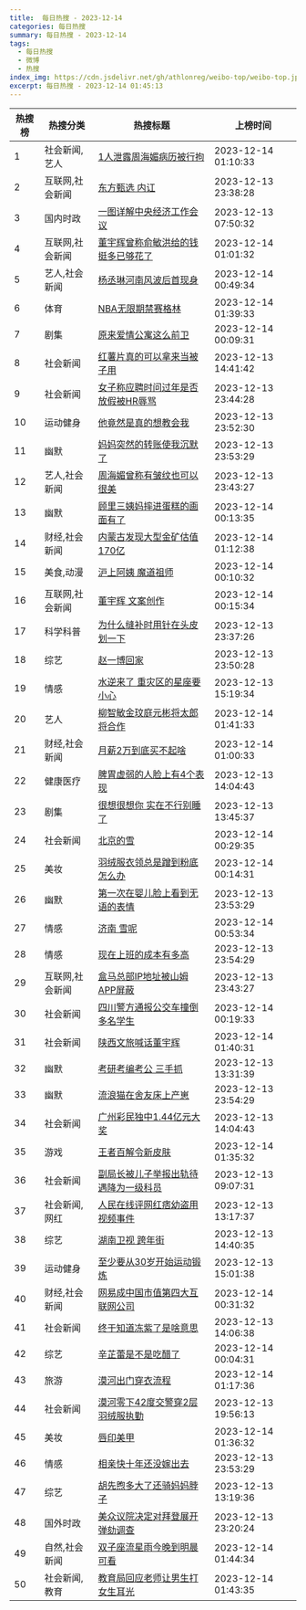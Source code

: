 ```yaml
---
title:  每日热搜 - 2023-12-14
categories: 每日热搜
summary: 每日热搜 - 2023-12-14
tags:
  - 每日热搜
  - 微博
  - 热搜
index_img: https://cdn.jsdelivr.net/gh/athlonreg/weibo-top/weibo-top.jpeg
excerpt: 每日热搜 - 2023-12-14 01:45:13
---
```


| 热搜榜 | 热搜分类 | 热搜标题 | 上榜时间 |
| --- | --- | --- | --- |
| 1 | 社会新闻,艺人 | [1人泄露周海媚病历被行拘](https://s.weibo.com/weibo%3Fq%3D%25231%E4%BA%BA%E6%B3%84%E9%9C%B2%E5%91%A8%E6%B5%B7%E5%AA%9A%E7%97%85%E5%8E%86%E8%A2%AB%E8%A1%8C%E6%8B%98%2523) | 2023-12-14 01:10:33 | 
| 2 | 互联网,社会新闻 | [东方甄选 内讧](https://s.weibo.com/weibo%3Fq%3D%2523%E4%B8%9C%E6%96%B9%E7%94%84%E9%80%89%20%E5%86%85%E8%AE%A7%2523) | 2023-12-13 23:38:28 | 
| 3 | 国内时政 | [一图详解中央经济工作会议](https://s.weibo.com/weibo%3Fq%3D%2523%E4%B8%80%E5%9B%BE%E8%AF%A6%E8%A7%A3%E4%B8%AD%E5%A4%AE%E7%BB%8F%E6%B5%8E%E5%B7%A5%E4%BD%9C%E4%BC%9A%E8%AE%AE%2523) | 2023-12-13 07:50:32 | 
| 4 | 互联网,社会新闻 | [董宇辉曾称俞敏洪给的钱挺多已够花了](https://s.weibo.com/weibo%3Fq%3D%2523%E8%91%A3%E5%AE%87%E8%BE%89%E6%9B%BE%E7%A7%B0%E4%BF%9E%E6%95%8F%E6%B4%AA%E7%BB%99%E7%9A%84%E9%92%B1%E6%8C%BA%E5%A4%9A%E5%B7%B2%E5%A4%9F%E8%8A%B1%E4%BA%86%2523) | 2023-12-14 01:01:32 | 
| 5 | 艺人,社会新闻 | [杨丞琳河南风波后首现身](https://s.weibo.com/weibo%3Fq%3D%2523%E6%9D%A8%E4%B8%9E%E7%90%B3%E6%B2%B3%E5%8D%97%E9%A3%8E%E6%B3%A2%E5%90%8E%E9%A6%96%E7%8E%B0%E8%BA%AB%2523) | 2023-12-14 00:49:34 | 
| 6 | 体育 | [NBA无限期禁赛格林](https://s.weibo.com/weibo%3Fq%3D%2523NBA%E6%97%A0%E9%99%90%E6%9C%9F%E7%A6%81%E8%B5%9B%E6%A0%BC%E6%9E%97%2523) | 2023-12-14 01:39:33 | 
| 7 | 剧集 | [原来爱情公寓这么前卫](https://s.weibo.com/weibo%3Fq%3D%2523%E5%8E%9F%E6%9D%A5%E7%88%B1%E6%83%85%E5%85%AC%E5%AF%93%E8%BF%99%E4%B9%88%E5%89%8D%E5%8D%AB%2523) | 2023-12-14 00:09:31 | 
| 8 | 社会新闻 | [红薯片真的可以拿来当被子用](https://s.weibo.com/weibo%3Fq%3D%2523%E7%BA%A2%E8%96%AF%E7%89%87%E7%9C%9F%E7%9A%84%E5%8F%AF%E4%BB%A5%E6%8B%BF%E6%9D%A5%E5%BD%93%E8%A2%AB%E5%AD%90%E7%94%A8%2523) | 2023-12-13 14:41:42 | 
| 9 | 社会新闻 | [女子称应聘时问过年是否放假被HR辱骂](https://s.weibo.com/weibo%3Fq%3D%2523%E5%A5%B3%E5%AD%90%E7%A7%B0%E5%BA%94%E8%81%98%E6%97%B6%E9%97%AE%E8%BF%87%E5%B9%B4%E6%98%AF%E5%90%A6%E6%94%BE%E5%81%87%E8%A2%ABHR%E8%BE%B1%E9%AA%82%2523) | 2023-12-13 23:44:28 | 
| 10 | 运动健身 | [他竟然是真的想教会我](https://s.weibo.com/weibo%3Fq%3D%2523%E4%BB%96%E7%AB%9F%E7%84%B6%E6%98%AF%E7%9C%9F%E7%9A%84%E6%83%B3%E6%95%99%E4%BC%9A%E6%88%91%2523) | 2023-12-13 23:52:30 | 
| 11 | 幽默 | [妈妈突然的转账使我沉默了](https://s.weibo.com/weibo%3Fq%3D%2523%E5%A6%88%E5%A6%88%E7%AA%81%E7%84%B6%E7%9A%84%E8%BD%AC%E8%B4%A6%E4%BD%BF%E6%88%91%E6%B2%89%E9%BB%98%E4%BA%86%2523) | 2023-12-13 23:53:29 | 
| 12 | 艺人,社会新闻 | [周海媚曾称有皱纹也可以很美](https://s.weibo.com/weibo%3Fq%3D%2523%E5%91%A8%E6%B5%B7%E5%AA%9A%E6%9B%BE%E7%A7%B0%E6%9C%89%E7%9A%B1%E7%BA%B9%E4%B9%9F%E5%8F%AF%E4%BB%A5%E5%BE%88%E7%BE%8E%2523) | 2023-12-13 23:43:27 | 
| 13 | 幽默 | [顾里三姨妈摔进蛋糕的画面有了](https://s.weibo.com/weibo%3Fq%3D%2523%E9%A1%BE%E9%87%8C%E4%B8%89%E5%A7%A8%E5%A6%88%E6%91%94%E8%BF%9B%E8%9B%8B%E7%B3%95%E7%9A%84%E7%94%BB%E9%9D%A2%E6%9C%89%E4%BA%86%2523) | 2023-12-14 00:13:35 | 
| 14 | 财经,社会新闻 | [内蒙古发现大型金矿估值170亿](https://s.weibo.com/weibo%3Fq%3D%2523%E5%86%85%E8%92%99%E5%8F%A4%E5%8F%91%E7%8E%B0%E5%A4%A7%E5%9E%8B%E9%87%91%E7%9F%BF%E4%BC%B0%E5%80%BC170%E4%BA%BF%2523) | 2023-12-14 01:12:38 | 
| 15 | 美食,动漫 | [沪上阿姨 魔道祖师](https://s.weibo.com/weibo%3Fq%3D%2523%E6%B2%AA%E4%B8%8A%E9%98%BF%E5%A7%A8%20%E9%AD%94%E9%81%93%E7%A5%96%E5%B8%88%2523) | 2023-12-14 00:10:32 | 
| 16 | 互联网,社会新闻 | [董宇辉 文案创作](https://s.weibo.com/weibo%3Fq%3D%2523%E8%91%A3%E5%AE%87%E8%BE%89%20%E6%96%87%E6%A1%88%E5%88%9B%E4%BD%9C%2523) | 2023-12-14 00:15:34 | 
| 17 | 科学科普 | [为什么缝补时用针在头皮划一下](https://s.weibo.com/weibo%3Fq%3D%2523%E4%B8%BA%E4%BB%80%E4%B9%88%E7%BC%9D%E8%A1%A5%E6%97%B6%E7%94%A8%E9%92%88%E5%9C%A8%E5%A4%B4%E7%9A%AE%E5%88%92%E4%B8%80%E4%B8%8B%2523) | 2023-12-13 23:37:26 | 
| 18 | 综艺 | [赵一博回家](https://s.weibo.com/weibo%3Fq%3D%2523%E8%B5%B5%E4%B8%80%E5%8D%9A%E5%9B%9E%E5%AE%B6%2523) | 2023-12-13 23:50:28 | 
| 19 | 情感 | [水逆来了 重灾区的星座要小心](https://s.weibo.com/weibo%3Fq%3D%2523%E6%B0%B4%E9%80%86%E6%9D%A5%E4%BA%86%20%E9%87%8D%E7%81%BE%E5%8C%BA%E7%9A%84%E6%98%9F%E5%BA%A7%E8%A6%81%E5%B0%8F%E5%BF%83%2523) | 2023-12-13 15:19:34 | 
| 20 | 艺人 | [柳智敏金玟庭元彬将太郎将合作](https://s.weibo.com/weibo%3Fq%3D%2523%E6%9F%B3%E6%99%BA%E6%95%8F%E9%87%91%E7%8E%9F%E5%BA%AD%E5%85%83%E5%BD%AC%E5%B0%86%E5%A4%AA%E9%83%8E%E5%B0%86%E5%90%88%E4%BD%9C%2523) | 2023-12-14 01:41:33 | 
| 21 | 财经,社会新闻 | [月薪2万到底买不起啥](https://s.weibo.com/weibo%3Fq%3D%2523%E6%9C%88%E8%96%AA2%E4%B8%87%E5%88%B0%E5%BA%95%E4%B9%B0%E4%B8%8D%E8%B5%B7%E5%95%A5%2523) | 2023-12-14 01:00:33 | 
| 22 | 健康医疗 | [脾胃虚弱的人脸上有4个表现](https://s.weibo.com/weibo%3Fq%3D%2523%E8%84%BE%E8%83%83%E8%99%9A%E5%BC%B1%E7%9A%84%E4%BA%BA%E8%84%B8%E4%B8%8A%E6%9C%894%E4%B8%AA%E8%A1%A8%E7%8E%B0%2523) | 2023-12-13 14:04:43 | 
| 23 | 剧集 | [很想很想你 实在不行别睡了](https://s.weibo.com/weibo%3Fq%3D%2523%E5%BE%88%E6%83%B3%E5%BE%88%E6%83%B3%E4%BD%A0%20%E5%AE%9E%E5%9C%A8%E4%B8%8D%E8%A1%8C%E5%88%AB%E7%9D%A1%E4%BA%86%2523) | 2023-12-13 13:45:37 | 
| 24 | 社会新闻 | [北京的雪](https://s.weibo.com/weibo%3Fq%3D%2523%E5%8C%97%E4%BA%AC%E7%9A%84%E9%9B%AA%2523) | 2023-12-14 00:29:35 | 
| 25 | 美妆 | [羽绒服衣领总是蹭到粉底怎么办](https://s.weibo.com/weibo%3Fq%3D%2523%E7%BE%BD%E7%BB%92%E6%9C%8D%E8%A1%A3%E9%A2%86%E6%80%BB%E6%98%AF%E8%B9%AD%E5%88%B0%E7%B2%89%E5%BA%95%E6%80%8E%E4%B9%88%E5%8A%9E%2523) | 2023-12-14 00:14:31 | 
| 26 | 幽默 | [第一次在婴儿脸上看到无语的表情](https://s.weibo.com/weibo%3Fq%3D%2523%E7%AC%AC%E4%B8%80%E6%AC%A1%E5%9C%A8%E5%A9%B4%E5%84%BF%E8%84%B8%E4%B8%8A%E7%9C%8B%E5%88%B0%E6%97%A0%E8%AF%AD%E7%9A%84%E8%A1%A8%E6%83%85%2523) | 2023-12-13 23:53:29 | 
| 27 | 情感 | [济南 雪呢](https://s.weibo.com/weibo%3Fq%3D%2523%E6%B5%8E%E5%8D%97%20%E9%9B%AA%E5%91%A2%2523) | 2023-12-14 00:53:34 | 
| 28 | 情感 | [现在上班的成本有多高](https://s.weibo.com/weibo%3Fq%3D%2523%E7%8E%B0%E5%9C%A8%E4%B8%8A%E7%8F%AD%E7%9A%84%E6%88%90%E6%9C%AC%E6%9C%89%E5%A4%9A%E9%AB%98%2523) | 2023-12-13 23:54:29 | 
| 29 | 互联网,社会新闻 | [盒马总部IP地址被山姆APP屏蔽](https://s.weibo.com/weibo%3Fq%3D%2523%E7%9B%92%E9%A9%AC%E6%80%BB%E9%83%A8IP%E5%9C%B0%E5%9D%80%E8%A2%AB%E5%B1%B1%E5%A7%86APP%E5%B1%8F%E8%94%BD%2523) | 2023-12-13 23:43:27 | 
| 30 | 社会新闻 | [四川警方通报公交车撞倒多名学生](https://s.weibo.com/weibo%3Fq%3D%2523%E5%9B%9B%E5%B7%9D%E8%AD%A6%E6%96%B9%E9%80%9A%E6%8A%A5%E5%85%AC%E4%BA%A4%E8%BD%A6%E6%92%9E%E5%80%92%E5%A4%9A%E5%90%8D%E5%AD%A6%E7%94%9F%2523) | 2023-12-14 00:19:33 | 
| 31 | 社会新闻 | [陕西文旅喊话董宇辉](https://s.weibo.com/weibo%3Fq%3D%2523%E9%99%95%E8%A5%BF%E6%96%87%E6%97%85%E5%96%8A%E8%AF%9D%E8%91%A3%E5%AE%87%E8%BE%89%2523) | 2023-12-14 01:40:31 | 
| 32 | 幽默 | [考研考编考公 三手抓](https://s.weibo.com/weibo%3Fq%3D%2523%E8%80%83%E7%A0%94%E8%80%83%E7%BC%96%E8%80%83%E5%85%AC%20%E4%B8%89%E6%89%8B%E6%8A%93%2523) | 2023-12-13 13:31:39 | 
| 33 | 幽默 | [流浪猫在舍友床上产崽](https://s.weibo.com/weibo%3Fq%3D%2523%E6%B5%81%E6%B5%AA%E7%8C%AB%E5%9C%A8%E8%88%8D%E5%8F%8B%E5%BA%8A%E4%B8%8A%E4%BA%A7%E5%B4%BD%2523) | 2023-12-13 23:54:29 | 
| 34 | 社会新闻 | [广州彩民独中1.44亿元大奖](https://s.weibo.com/weibo%3Fq%3D%2523%E5%B9%BF%E5%B7%9E%E5%BD%A9%E6%B0%91%E7%8B%AC%E4%B8%AD1.44%E4%BA%BF%E5%85%83%E5%A4%A7%E5%A5%96%2523) | 2023-12-13 14:04:43 | 
| 35 | 游戏 | [王者百解令新皮肤](https://s.weibo.com/weibo%3Fq%3D%2523%E7%8E%8B%E8%80%85%E7%99%BE%E8%A7%A3%E4%BB%A4%E6%96%B0%E7%9A%AE%E8%82%A4%2523) | 2023-12-14 01:35:32 | 
| 36 | 社会新闻 | [副局长被儿子举报出轨待遇降为一级科员](https://s.weibo.com/weibo%3Fq%3D%2523%E5%89%AF%E5%B1%80%E9%95%BF%E8%A2%AB%E5%84%BF%E5%AD%90%E4%B8%BE%E6%8A%A5%E5%87%BA%E8%BD%A8%E5%BE%85%E9%81%87%E9%99%8D%E4%B8%BA%E4%B8%80%E7%BA%A7%E7%A7%91%E5%91%98%2523) | 2023-12-13 09:07:31 | 
| 37 | 社会新闻,网红 | [人民在线评网红痞幼盗用视频事件](https://s.weibo.com/weibo%3Fq%3D%2523%E4%BA%BA%E6%B0%91%E5%9C%A8%E7%BA%BF%E8%AF%84%E7%BD%91%E7%BA%A2%E7%97%9E%E5%B9%BC%E7%9B%97%E7%94%A8%E8%A7%86%E9%A2%91%E4%BA%8B%E4%BB%B6%2523) | 2023-12-13 13:17:37 | 
| 38 | 综艺 | [湖南卫视 跨年街](https://s.weibo.com/weibo%3Fq%3D%2523%E6%B9%96%E5%8D%97%E5%8D%AB%E8%A7%86%20%E8%B7%A8%E5%B9%B4%E8%A1%97%2523) | 2023-12-13 14:40:35 | 
| 39 | 运动健身 | [至少要从30岁开始运动锻炼](https://s.weibo.com/weibo%3Fq%3D%2523%E8%87%B3%E5%B0%91%E8%A6%81%E4%BB%8E30%E5%B2%81%E5%BC%80%E5%A7%8B%E8%BF%90%E5%8A%A8%E9%94%BB%E7%82%BC%2523) | 2023-12-13 15:01:38 | 
| 40 | 财经,社会新闻 | [网易成中国市值第四大互联网公司](https://s.weibo.com/weibo%3Fq%3D%2523%E7%BD%91%E6%98%93%E6%88%90%E4%B8%AD%E5%9B%BD%E5%B8%82%E5%80%BC%E7%AC%AC%E5%9B%9B%E5%A4%A7%E4%BA%92%E8%81%94%E7%BD%91%E5%85%AC%E5%8F%B8%2523) | 2023-12-14 00:31:32 | 
| 41 | 社会新闻 | [终于知道冻紫了是啥意思](https://s.weibo.com/weibo%3Fq%3D%2523%E7%BB%88%E4%BA%8E%E7%9F%A5%E9%81%93%E5%86%BB%E7%B4%AB%E4%BA%86%E6%98%AF%E5%95%A5%E6%84%8F%E6%80%9D%2523) | 2023-12-13 14:06:38 | 
| 42 | 综艺 | [辛芷蕾是不是吃醋了](https://s.weibo.com/weibo%3Fq%3D%2523%E8%BE%9B%E8%8A%B7%E8%95%BE%E6%98%AF%E4%B8%8D%E6%98%AF%E5%90%83%E9%86%8B%E4%BA%86%2523) | 2023-12-14 00:04:31 | 
| 43 | 旅游 | [漠河出门穿衣流程](https://s.weibo.com/weibo%3Fq%3D%2523%E6%BC%A0%E6%B2%B3%E5%87%BA%E9%97%A8%E7%A9%BF%E8%A1%A3%E6%B5%81%E7%A8%8B%2523) | 2023-12-14 01:17:36 | 
| 44 | 社会新闻 | [漠河零下42度交警穿2层羽绒服执勤](https://s.weibo.com/weibo%3Fq%3D%2523%E6%BC%A0%E6%B2%B3%E9%9B%B6%E4%B8%8B42%E5%BA%A6%E4%BA%A4%E8%AD%A6%E7%A9%BF2%E5%B1%82%E7%BE%BD%E7%BB%92%E6%9C%8D%E6%89%A7%E5%8B%A4%2523) | 2023-12-13 19:56:13 | 
| 45 | 美妆 | [唇印美甲](https://s.weibo.com/weibo%3Fq%3D%2523%E5%94%87%E5%8D%B0%E7%BE%8E%E7%94%B2%2523) | 2023-12-14 01:36:32 | 
| 46 | 情感 | [相亲快十年还没嫁出去](https://s.weibo.com/weibo%3Fq%3D%2523%E7%9B%B8%E4%BA%B2%E5%BF%AB%E5%8D%81%E5%B9%B4%E8%BF%98%E6%B2%A1%E5%AB%81%E5%87%BA%E5%8E%BB%2523) | 2023-12-13 23:53:29 | 
| 47 | 综艺 | [胡先煦多大了还骑妈妈脖子](https://s.weibo.com/weibo%3Fq%3D%2523%E8%83%A1%E5%85%88%E7%85%A6%E5%A4%9A%E5%A4%A7%E4%BA%86%E8%BF%98%E9%AA%91%E5%A6%88%E5%A6%88%E8%84%96%E5%AD%90%2523) | 2023-12-13 13:19:36 | 
| 48 | 国外时政 | [美众议院决定对拜登展开弹劾调查](https://s.weibo.com/weibo%3Fq%3D%2523%E7%BE%8E%E4%BC%97%E8%AE%AE%E9%99%A2%E5%86%B3%E5%AE%9A%E5%AF%B9%E6%8B%9C%E7%99%BB%E5%B1%95%E5%BC%80%E5%BC%B9%E5%8A%BE%E8%B0%83%E6%9F%A5%2523) | 2023-12-13 23:20:24 | 
| 49 | 自然,社会新闻 | [双子座流星雨今晚到明晨可看](https://s.weibo.com/weibo%3Fq%3D%2523%E5%8F%8C%E5%AD%90%E5%BA%A7%E6%B5%81%E6%98%9F%E9%9B%A8%E4%BB%8A%E6%99%9A%E5%88%B0%E6%98%8E%E6%99%A8%E5%8F%AF%E7%9C%8B%2523) | 2023-12-14 01:44:34 | 
| 50 | 社会新闻,教育 | [教育局回应老师让男生打女生耳光](https://s.weibo.com/weibo%3Fq%3D%2523%E6%95%99%E8%82%B2%E5%B1%80%E5%9B%9E%E5%BA%94%E8%80%81%E5%B8%88%E8%AE%A9%E7%94%B7%E7%94%9F%E6%89%93%E5%A5%B3%E7%94%9F%E8%80%B3%E5%85%89%2523) | 2023-12-14 01:43:35 | 
